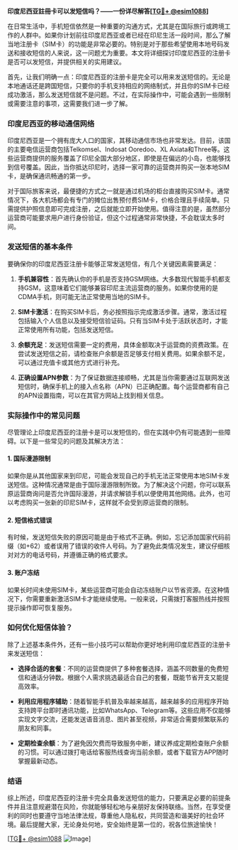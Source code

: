 **印度尼西亚註冊卡可以发短信吗？——一份详尽解答[[TG💪+ @esim1088](https://t.me/s/esim1088)]**

在日常生活中，手机短信依然是一种重要的沟通方式，尤其是在国际旅行或跨境工作的人群中。如果你计划前往印度尼西亚或者已经在印尼生活一段时间，那么了解当地注册卡（SIM卡）的功能是非常必要的。特别是对于那些希望使用本地号码发送和接收短信的人来说，这一问题尤为重要。本文将详细探讨印度尼西亚的注册卡是否可以发短信，并提供相关的实用建议。

首先，让我们明确一点：印度尼西亚的注册卡是完全可以用来发送短信的。无论是本地通话还是跨国短信，只要你的手机支持相应的网络制式，并且你的SIM卡已经成功激活，那么发送短信就不是问题。不过，在实际操作中，可能会遇到一些限制或需要注意的事项，这需要我们进一步了解。

### 印度尼西亚的移动通信网络

印度尼西亚是一个拥有庞大人口的国家，其移动通信市场也非常发达。目前，该国的主要电信运营商包括Telkomsel、Indosat Ooredoo、XL Axiata和Three等。这些运营商提供的服务覆盖了印尼全国大部分地区，即使是在偏远的小岛，也能够找到信号覆盖。因此，当你抵达印尼时，选择一家可靠的运营商并购买一张本地SIM卡，是确保通讯畅通的第一步。

对于国际旅客来说，最便捷的方式之一就是通过机场的柜台直接购买SIM卡。通常情况下，各大机场都会有专门的摊位出售预付费SIM卡，价格合理且手续简单。只需提供护照信息即可完成注册，之后就能立即开始使用。值得注意的是，虽然部分运营商可能要求用户进行身份验证，但这个过程通常非常快捷，不会耽误太多时间。

### 发送短信的基本条件

要确保你的印度尼西亚注册卡能够正常发送短信，有几个关键因素需要满足：

1. **手机兼容性**：首先确认你的手机是否支持GSM网络。大多数现代智能手机都支持GSM，这意味着它们能够兼容印尼主流运营商的服务。如果你使用的是CDMA手机，则可能无法正常使用当地的SIM卡。
   
2. **SIM卡激活**：在购买SIM卡后，务必按照指示完成激活步骤。通常，激活过程包括输入个人信息以及接受短信验证码。只有当SIM卡处于活跃状态时，才能正常使用所有功能，包括发送短信。

3. **余额充足**：发送短信需要一定的费用，具体金额取决于运营商的资费政策。在尝试发送短信之前，请检查账户余额是否足够支付相关费用。如果余额不足，可以通过充值卡或其他方式进行补充。

4. **正确设置APN参数**：为了保证数据连接顺畅，尤其是当你需要通过互联网发送短信时，确保手机上的接入点名称（APN）已正确配置。每个运营商都有自己的APN设置指南，可以在其官方网站上找到相关信息。

### 实际操作中的常见问题

尽管理论上印度尼西亚的注册卡是可以发短信的，但在实践中仍有可能遇到一些障碍。以下是一些常见的问题及其解决方法：

#### 1. 国际漫游限制
如果你是从其他国家来到印尼，可能会发现自己的手机无法正常使用本地SIM卡发送短信。这种情况通常是由于国际漫游限制所致。为了解决这个问题，你可以联系原运营商询问是否允许国际漫游，并请求解锁手机以便使用其他网络。此外，也可以考虑购买一张新的印尼SIM卡，这样就不会受到原运营商的限制。

#### 2. 短信格式错误
有时候，发送短信失败的原因可能是由于格式不正确。例如，忘记添加国家代码前缀（如+62）或者误用了错误的收件人号码。为了避免此类情况发生，建议仔细核对对方的电话号码，并遵循正确的格式要求。

#### 3. 账户冻结
如果长时间未使用SIM卡，某些运营商可能会自动冻结账户以节省资源。在这种情况下，你需要重新激活SIM卡才能继续使用。一般来说，只需拨打客服热线并按照提示操作即可恢复服务。

### 如何优化短信体验？

除了上述基本条件外，还有一些小技巧可以帮助你更好地利用印度尼西亚的注册卡来发送短信：

- **选择合适的套餐**：不同的运营商提供了多种套餐选择，涵盖不同数量的免费短信和通话分钟数。根据个人需求挑选最适合自己的套餐，既能节省开支又能提高效率。
  
- **利用应用程序辅助**：随着智能手机普及率越来越高，越来越多的应用程序开始支持跨平台即时通讯功能，比如WhatsApp、Telegram等。这些应用不仅能够实现文字交流，还能发送语音消息、图片甚至视频，非常适合需要频繁联系的朋友和同事。

- **定期检查余额**：为了避免因欠费而导致服务中断，建议养成定期检查账户余额的习惯。可以通过拨打电话给客服热线查询当前余额，或者下载官方APP随时掌握最新动态。

### 结语

综上所述，印度尼西亚的注册卡完全具备发送短信的能力，只要满足必要的前提条件并且注意规避潜在风险，你就能够轻松地与亲朋好友保持联络。当然，在享受便利的同时也要遵守当地法律法规，尊重他人隐私权，共同营造和谐美好的社会环境。最后提醒大家，无论身处何地，安全始终是第一位的，祝各位旅途愉快！

[[TG💪+ @esim1088](https://t.me/s/esim1088) ![Image](https://i.postimg.cc/4NQfJmqS/Snipaste-2025-05-13-00-14-12.png)]